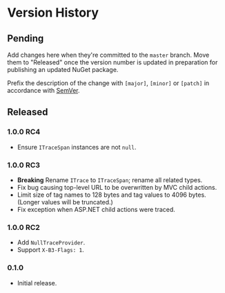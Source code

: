 # Version History

## Pending

Add changes here when they're committed to the `master` branch. Move them to "Released" once the version number
is updated in preparation for publishing an updated NuGet package.

Prefix the description of the change with `[major]`, `[minor]` or `[patch]` in accordance with [SemVer](http://semver.org).

## Released

### 1.0.0 RC4
* Ensure `ITraceSpan` instances are not `null`.

### 1.0.0 RC3

* **Breaking** Rename `ITrace` to `ITraceSpan`; rename all related types.
* Fix bug causing top-level URL to be overwritten by MVC child actions.
* Limit size of tag names to 128 bytes and tag values to 4096 bytes. (Longer values will be truncated.)
* Fix exception when ASP.NET child actions were traced.

### 1.0.0 RC2

* Add `NullTraceProvider`.
* Support `X-B3-Flags: 1`.

### 0.1.0

* Initial release.
